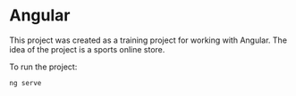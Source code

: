 # Angular

This project was created as a training project for working with Angular. The idea of the project is a sports online store.

To run the project:
``` shell
ng serve
``` 


